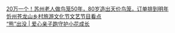   
[20万一个！苏州老人做鸟笼50年，80岁造出天价鸟笼，订单排到明年](http://www.dianyue.me/archives/085/k92y4acsyg5ezbql/)  
[忻州苍龙山乡村旅游文化节文艺节目看点](http://www.dianyue.me/archives/324/05268h1prf858bk2/)  
[“熊”出没 | 爱心亲子跑守护小花成长](http://www.dianyue.me/archives/469/8hpuz2ku1qae1bdr/)